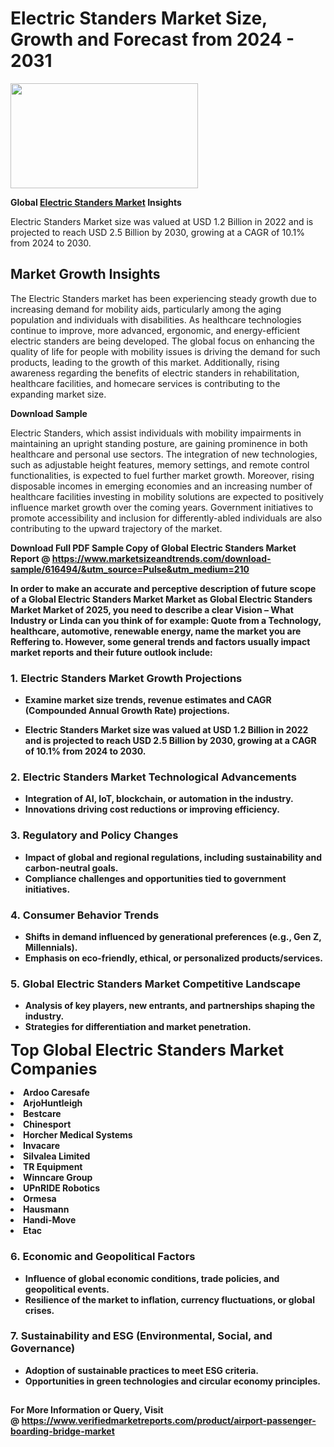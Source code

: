 <H1>Electric Standers Market Size, Growth and Forecast from 2024 - 2031</H1><img class="aligncenter size-medium wp-image-584254" src="https://thirdeyenews.in/wp-content/uploads/2024/09/Global-Market-Research-300x168.jpeg" alt="" width="300" height="168" /><p><strong>Global&nbsp;<a href="https://www.marketsizeandtrends.com/download-sample/616494/&amp;utm_source=Pulse&amp;utm_medium=210">Electric Standers Market</a> Insights</strong></p><p>Electric Standers Market size was valued at USD 1.2 Billion in 2022 and is projected to reach USD 2.5 Billion by 2030, growing at a CAGR of 10.1% from 2024 to 2030.</p><p><h2>Market Growth Insights</h2> <p>The Electric Standers market has been experiencing steady growth due to increasing demand for mobility aids, particularly among the aging population and individuals with disabilities. As healthcare technologies continue to improve, more advanced, ergonomic, and energy-efficient electric standers are being developed. The global focus on enhancing the quality of life for people with mobility issues is driving the demand for such products, leading to the growth of this market. Additionally, rising awareness regarding the benefits of electric standers in rehabilitation, healthcare facilities, and homecare services is contributing to the expanding market size.</p> <p><strong>Download Sample</strong></p> <p>Electric Standers, which assist individuals with mobility impairments in maintaining an upright standing posture, are gaining prominence in both healthcare and personal use sectors. The integration of new technologies, such as adjustable height features, memory settings, and remote control functionalities, is expected to fuel further market growth. Moreover, rising disposable incomes in emerging economies and an increasing number of healthcare facilities investing in mobility solutions are expected to positively influence market growth over the coming years. Government initiatives to promote accessibility and inclusion for differently-abled individuals are also contributing to the upward trajectory of the market.</p> <p><strong></p><p><span class=""><strong>Download Full PDF Sample Copy of Global Electric Standers Market Report</strong> @ <a href="https://www.marketsizeandtrends.com/download-sample/616494/&amp;utm_source=Pulse&amp;utm_medium=210" target="_blank">https://www.marketsizeandtrends.com/download-sample/616494/&amp;utm_source=Pulse&amp;utm_medium=210</a></span></p><p>In order to make an accurate and perceptive description of future scope of a Global&nbsp;Electric Standers Market Market as Global&nbsp;Electric Standers Market Market of 2025, you need to describe a clear Vision &ndash; What Industry or Linda can you think of for example: Quote from a Technology, healthcare, automotive, renewable energy, name the market you are Reffering to. However, some general trends and factors usually impact market reports and their future outlook include:</p><h3>1.&nbsp;<strong>Electric Standers Market Growth Projections</strong></h3><ul><li>Examine market size trends, revenue estimates and CAGR (Compounded Annual Growth Rate) projections.</li><li><p>Electric Standers Market size was valued at USD 1.2 Billion in 2022 and is projected to reach USD 2.5 Billion by 2030, growing at a CAGR of 10.1% from 2024 to 2030.</p></li></ul><h3>2.&nbsp;<strong>Electric Standers Market Technological Advancements</strong></h3><ul><li>Integration of AI, IoT, blockchain, or automation in the industry.</li><li>Innovations driving cost reductions or improving efficiency.</li></ul><h3>3.&nbsp;<strong>Regulatory and Policy Changes</strong></h3><ul><li>Impact of global and regional regulations, including sustainability and carbon-neutral goals.</li><li>Compliance challenges and opportunities tied to government initiatives.</li></ul><h3>4.&nbsp;<strong>Consumer Behavior Trends</strong></h3><ul><li>Shifts in demand influenced by generational preferences (e.g., Gen Z, Millennials).</li><li>Emphasis on eco-friendly, ethical, or personalized products/services.</li></ul><h3>5.&nbsp;<strong>Global Electric Standers Market Competitive Landscape</strong></h3><ul><li>Analysis of key players, new entrants, and partnerships shaping the industry.</li><li>Strategies for differentiation and market penetration.</li></ul><p data-pm-slice="1 1 []"><span style="color: inherit; font-family: inherit; font-size: 25px;">Top Global Electric Standers Market Companies</span></p><div class="" data-test-id=""><p><li>Ardoo Caresafe</li><li> ArjoHuntleigh</li><li> Bestcare</li><li> Chinesport</li><li> Horcher Medical Systems</li><li> Invacare</li><li> Silvalea Limited</li><li> TR Equipment</li><li> Winncare Group</li><li> UPnRIDE Robotics</li><li> Ormesa</li><li> Hausmann</li><li> Handi-Move</li><li> Etac</li></p></div><h3>6.&nbsp;<strong>Economic and Geopolitical Factors</strong></h3><ul><li>Influence of global economic conditions, trade policies, and geopolitical events.</li><li>Resilience of the market to inflation, currency fluctuations, or global crises.</li></ul><h3>7.&nbsp;<strong>Sustainability and ESG (Environmental, Social, and Governance)</strong></h3><ul><li>Adoption of sustainable practices to meet ESG criteria.</li><li>Opportunities in green technologies and circular economy principles.</li></ul><h2><strong style="font-size: 14px;">For More Information or Query, Visit @&nbsp;</strong><a style="background-color: #ffffff; font-size: 14px;" href="https://www.marketsizeandtrends.com/report/electric-standers-market/" target="_blank">https://www.verifiedmarketreports.com/product/airport-passenger-boarding-bridge-market</a></h2>
